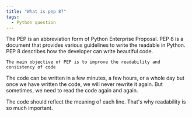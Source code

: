 ```yaml
---
title: "What is pep 8?"
tags:
  - Python question
---
```

The PEP is an abbreviation form of Python Enterprise Proposal. PEP 8 is a document that provides various guidelines to write the readable in Python. PEP 8 describes how the developer can write beautiful code.

`The main objective of PEP is to improve the readability and consistency of code`

The code can be written in a few minutes, a few hours, or a whole day but once we have written the code, we will never rewrite it again. But sometimes, we need to read the code again and again.

The code should reflect the meaning of each line. That's why readability is so much important.
